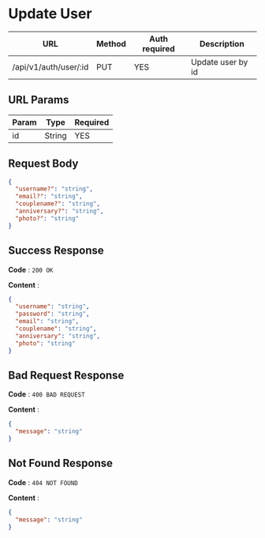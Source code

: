 # Update User

| URL                   | Method | Auth required | Description       |
| --------------------- | ------ | ------------- | ----------------- |
| /api/v1/auth/user/:id | PUT    | YES           | Update user by id |

## URL Params

| Param | Type   | Required |
| ----- | ------ | -------- |
| id    | String | YES      |

## Request Body

```json
{
  "username?": "string",
  "email?": "string",
  "couplename?": "string",
  "anniversary?": "string",
  "photo?": "string"
}
```

## Success Response

**Code** : `200 OK`

**Content** :

```json
{
  "username": "string",
  "password": "string",
  "email": "string",
  "couplename": "string",
  "anniversary": "string",
  "photo": "string"
}
```

## Bad Request Response

**Code** : `400 BAD REQUEST`

**Content** :

```json
{
  "message": "string"
}
```

## Not Found Response

**Code** : `404 NOT FOUND`

**Content** :

```json
{
  "message": "string"
}
```
